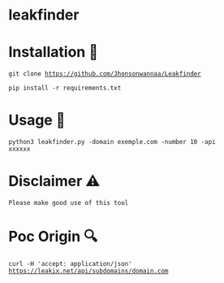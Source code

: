 # leakfinder

# Installation 📝


<code>git clone https://github.com/Jhonsonwannaa/Leakfinder </code>


<code>pip install -r requirements.txt</code>

# Usage  🚀

<code>python3 leakfinder.py -domain exemple.com -number 10 -api xxxxxx</code>

# Disclaimer ⚠️


<code>Please make good use of this tool</code>

# Poc Origin 🔍
<!DOCTYPE html>
<html lang="en">
<head>
    <meta charset="UTF-8">
    <meta name="viewport" content="width=device-width, initial-scale=1.0">
    
  


 <code>curl -H 'accept: application/json' https://leakix.net/api/subdomains/domain.com</code>
   

</html>




